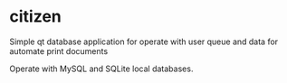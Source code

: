 # citizen
Simple qt database application for operate with user queue and data for automate print documents

Operate with MySQL and SQLite local databases.
